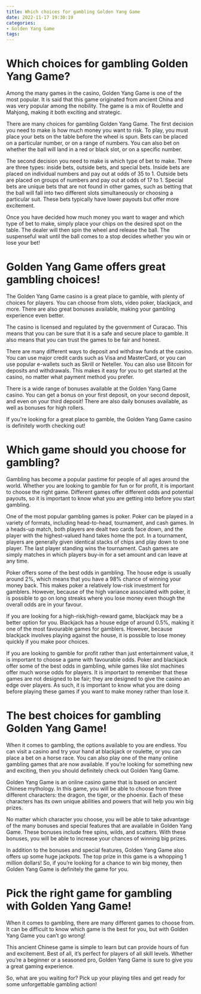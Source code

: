 ```yaml
---
title: Which choices for gambling Golden Yang Game
date: 2022-11-17 19:30:19
categories:
- Golden Yang Game
tags:
---
```



#  Which choices for gambling Golden Yang Game?

Among the many games in the casino, Golden Yang Game is one of the most popular. It is said that this game originated from ancient China and was very popular among the nobility. The game is a mix of Roulette and Mahjong, making it both exciting and strategic.

There are many choices for gambling Golden Yang Game. The first decision you need to make is how much money you want to risk. To play, you must place your bets on the table before the wheel is spun. Bets can be placed on a particular number, or on a range of numbers. You can also bet on whether the ball will land in a red or black slot, or on a specific number.

The second decision you need to make is which type of bet to make. There are three types: inside bets, outside bets, and special bets. Inside bets are placed on individual numbers and pay out at odds of 35 to 1. Outside bets are placed on groups of numbers and pay out at odds of 17 to 1. Special bets are unique bets that are not found in other games, such as betting that the ball will fall into two different slots simultaneously or choosing a particular suit. These bets typically have lower payouts but offer more excitement.

Once you have decided how much money you want to wager and which type of bet to make, simply place your chips on the desired spot on the table. The dealer will then spin the wheel and release the ball. The suspenseful wait until the ball comes to a stop decides whether you win or lose your bet!

#  Golden Yang Game offers great gambling choices!

The Golden Yang Game casino is a great place to gamble, with plenty of choices for players. You can choose from slots, video poker, blackjack, and more. There are also great bonuses available, making your gambling experience even better.

The casino is licensed and regulated by the government of Curacao. This means that you can be sure that it is a safe and secure place to gamble. It also means that you can trust the games to be fair and honest.

There are many different ways to deposit and withdraw funds at the casino. You can use major credit cards such as Visa and MasterCard, or you can use popular e-wallets such as Skrill or Neteller. You can also use Bitcoin for deposits and withdrawals. This makes it easy for you to get started at the casino, no matter what payment method you prefer.

There is a wide range of bonuses available at the Golden Yang Game casino. You can get a bonus on your first deposit, on your second deposit, and even on your third deposit! There are also daily bonuses available, as well as bonuses for high rollers.

If you're looking for a great place to gamble, the Golden Yang Game casino is definitely worth checking out!

#  Which game should you choose for gambling?

Gambling has become a popular pastime for people of all ages around the world. Whether you are looking to gamble for fun or for profit, it is important to choose the right game. Different games offer different odds and potential payouts, so it is important to know what you are getting into before you start gambling.

One of the most popular gambling games is poker. Poker can be played in a variety of formats, including head-to-head, tournament, and cash games. In a heads-up match, both players are dealt two cards face down, and the player with the highest-valued hand takes home the pot. In a tournament, players are generally given identical stacks of chips and play down to one player. The last player standing wins the tournament. Cash games are simply matches in which players buy-in for a set amount and can leave at any time.

Poker offers some of the best odds in gambling. The house edge is usually around 2%, which means that you have a 98% chance of winning your money back. This makes poker a relatively low-risk investment for gamblers. However, because of the high variance associated with poker, it is possible to go on long streaks where you lose money even though the overall odds are in your favour.

If you are looking for a high-risk/high-reward game, blackjack may be a better option for you. Blackjack has a house edge of around 0.5%, making it one of the most favourable games for gamblers. However, because blackjack involves playing against the house, it is possible to lose money quickly if you make poor choices.

If you are looking to gamble for profit rather than just entertainment value, it is important to choose a game with favourable odds. Poker and blackjack offer some of the best odds in gambling, while games like slot machines offer much worse odds for players. It is important to remember that these games are not designed to be fair; they are designed to give the casino an edge over players. As such, it is important to know what you are doing before playing these games if you want to make money rather than lose it.

#  The best choices for gambling Golden Yang Game!

When it comes to gambling, the options available to you are endless. You can visit a casino and try your hand at blackjack or roulette, or you can place a bet on a horse race. You can also play one of the many online gambling games that are now available. If you’re looking for something new and exciting, then you should definitely check out Golden Yang Game.

Golden Yang Game is an online casino game that is based on ancient Chinese mythology. In this game, you will be able to choose from three different characters: the dragon, the tiger, or the phoenix. Each of these characters has its own unique abilities and powers that will help you win big prizes.

No matter which character you choose, you will be able to take advantage of the many bonuses and special features that are available in Golden Yang Game. These bonuses include free spins, wilds, and scatters. With these bonuses, you will be able to increase your chances of winning big prizes.

In addition to the bonuses and special features, Golden Yang Game also offers up some huge jackpots. The top prize in this game is a whopping 1 million dollars! So, if you’re looking for a chance to win big money, then Golden Yang Game is definitely the game for you.

#  Pick the right game for gambling with Golden Yang Game!

When it comes to gambling, there are many different games to choose from. It can be difficult to know which game is the best for you, but with Golden Yang Game you can’t go wrong!

This ancient Chinese game is simple to learn but can provide hours of fun and excitement. Best of all, it’s perfect for players of all skill levels. Whether you’re a beginner or a seasoned pro, Golden Yang Game is sure to give you a great gaming experience.

So, what are you waiting for? Pick up your playing tiles and get ready for some unforgettable gambling action!